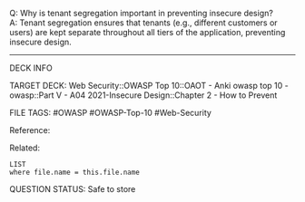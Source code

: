 Q: Why is tenant segregation important in preventing insecure design?  
A: Tenant segregation ensures that tenants (e.g., different customers or users) are kept separate throughout all tiers of the application, preventing insecure design.
<!--ID: 1697070654212-->

---

DECK INFO

TARGET DECK: Web Security::OWASP Top 10::OAOT - Anki owasp top 10 - owasp::Part V - A04 2021-Insecure Design::Chapter 2 - How to Prevent

FILE TAGS: #OWASP #OWASP-Top-10 #Web-Security

Reference:

Related:

```dataview
LIST
where file.name = this.file.name
```

QUESTION STATUS: Safe to store